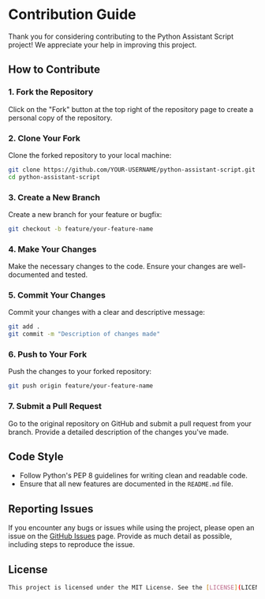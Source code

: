 # Contribution Guide

Thank you for considering contributing to the Python Assistant Script project! We appreciate your help in improving this project.

## How to Contribute

### 1. Fork the Repository

Click on the "Fork" button at the top right of the repository page to create a personal copy of the repository.

### 2. Clone Your Fork

Clone the forked repository to your local machine:

```bash
git clone https://github.com/YOUR-USERNAME/python-assistant-script.git
cd python-assistant-script
```

### 3. Create a New Branch

Create a new branch for your feature or bugfix:

```bash
git checkout -b feature/your-feature-name
```

### 4. Make Your Changes

Make the necessary changes to the code. Ensure your changes are well-documented and tested.

### 5. Commit Your Changes

Commit your changes with a clear and descriptive message:

```bash
git add .
git commit -m "Description of changes made"
```

### 6. Push to Your Fork

Push the changes to your forked repository:

```bash
git push origin feature/your-feature-name
```

### 7. Submit a Pull Request

Go to the original repository on GitHub and submit a pull request from your branch. Provide a detailed description of the changes you've made.

## Code Style

- Follow Python's PEP 8 guidelines for writing clean and readable code.
- Ensure that all new features are documented in the `README.md` file.

## Reporting Issues

If you encounter any bugs or issues while using the project, please open an issue on the [GitHub Issues](https://github.com/LEGION-0-1/python-assistant-script/issues) page. Provide as much detail as possible, including steps to reproduce the issue.

## License
```bash
This project is licensed under the MIT License. See the [LICENSE](LICENSE) file for details.
```
